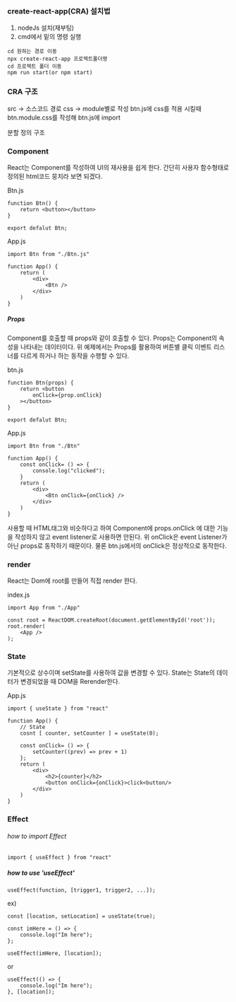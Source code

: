 
### create-react-app(CRA) 설치법

1. nodeJs 설치(재부팅)
2. cmd에서 밑의 명령 실행
```
cd 원하는 경로 이동
npx create-react-app 프로젝트폴더명
cd 프로젝트 폴더 이동
npm run start(or npm start)
```

### CRA 구조

src -> 소스코드 경로
css -> module별로 작성
btn.js에 css를 적용 시킬때 btn.module.css를 작성해 btn.js에 import

분할 정의 구조

### Component
React는 Component를 작성하여 UI의 재사용을 쉽게 한다.
간단히 사용자 함수형태로 정의된 html코드 뭉치라 보면 되겠다.

Btn.js
```
function Btn() {
	return <button></button>
}

export defalut Btn;
```
App.js
```
import Btn from "./Btn.js"

function App() {
	return (
		<div>
			<Btn />
		</div>
	)
}
```

##### Props
Component를 호출할 때  props와 같이 호출할 수 있다.
Props는 Component의 속성을 나타내는 데이터이다.
위 예제에서는 Props를 활용하여 버튼별 클릭 이벤트 리스너를 다르게 하거나 하는 동작을 수행할 수 있다.

btn.js
```
function Btn(props) {
	return <button
		onClick={prop.onClick}
	></button>
}

export defalut Btn;
```
App.js
```
import Btn from "./Btn"

function App() {
	const onClick= () => {
		console.log("clicked");
	}
	return (
		<div>
			<Btn onClick={onClick} />
		</div>
	)
}
```
사용할 때 HTML태그와 비슷하다고 하여 Component에 props.onClick 에 대한 기능을 작성하지 않고 event listener로 사용하면 안된다. 위 onClick은 event Listener가 아닌 props로 동작하기 때문이다. 물론 btn.js에서의 onClick은 정상적으로 동작한다.
### render
React는 Dom에 root를 만들어 직접 render 한다.

index.js
```
import App from "./App"

const root = ReactDOM.createRoot(document.getElementById('root'));
root.render(
	<App />
);
```

### State
기본적으로 상수이며 setState를 사용하여 값을 변경할 수 있다.
State는 State의 데이터가 변경되었을 때 DOM을 Rerender한다.

App.js
```
import { useState } from "react"

function App() {
	// State
	cosnt [ counter, setCounter ] = useState(0);

	const onClick= () => {
		setCounter((prev) => prev + 1)
	};
	return (
		<div>
			<h2>{counter}</h2>
			<button onClick={onClick}>click<button/>
		</div>
	)
}
```
### Effect

###### how to import Effect
```
import { useEffect } from "react"
```

##### how to use 'useEffect'
```
useEffect(function, [trigger1, trigger2, ...]);
```

ex)
```
const [location, setLocation] = useState(true);

const imHere = () => {
	console.log("Im here");
};

useEffect(imHere, [location]);
```
or 
```
useEffect(() => {
	console.log("Im here");
}, [location]);
```
